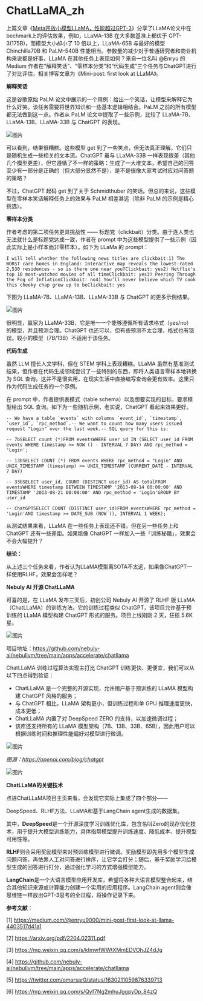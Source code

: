 # ChatLLaMA_zh

上篇文章《[Meta开放小模型LLaMA，性能超过GPT-3](LLaMA_zh.md)》分享了LLaMA论文中在bechmark上的评估效果，例如，LLaMA-13B 在大多数基准上都优于 GPT-3(175B)，而模型大小却小了 10 倍以上，LLaMA-65B 与最好的模型 Chinchilla70B 和 PaLM-540B 性能相当。参数量的减少对于普通研究者和商业机构来说都是好事，LLaMA 在其他任务上表现如何？来自一位名叫 @Enryu 的 Medium 作者在“解释笑话”、“零样本分类”和“代码生成”三个任务与ChatGPT进行了对比评估，相关博客文章为《Mini-post: first look at LLaMA》。

**解释笑话**

这是谷歌原始 PaLM 论文中展示的一个用例：给出一个笑话，让模型来解释它为什么好笑。该任务需要将世界知识和一些基本逻辑相结合。PaLM 之前的所有模型都无法做到这一点。作者从 PaLM 论文中提取了一些示例，比较了 LLaMA-7B、LLaMA-13B、LLaMA-33B 与 ChatGPT 的表现。

![图片](https://mmbiz.qpic.cn/mmbiz_png/KmXPKA19gWicHsGdj258fyg3aujOh9lMUnIGDVflgib8uDljkrpGenB6NYx1CuCZYV001gPBbSSicjSzZXDBprPicw/640?wx_fmt=png&wxfrom=5&wx_lazy=1&wx_co=1)

可以看到，结果很糟糕。这些模型 get 到了一些笑点，但无法真正理解，它们只是随机生成一些相关的文本流。ChatGPT 虽与 LLaMA-33B 一样表现很差（其他几个模型更差），但它遵循了不一样的策略：生成了一大堆文本，希望自己的回答至少有一部分是正确的（但大部分显然不是），是不是很像大家考试时应对问答题的策略？

不过，ChatGPT 起码 get 到了关于 Schmidthuber 的笑话。但总的来说，这些模型在零样本笑话解释任务上的效果与 PaLM 相差甚远（除非 PaLM 的示例是精心挑选）。

**零样本分类**

作者考虑的第二项任务更具挑战性 —— 标题党（clickbait）分类。由于连人类也无法就什么是标题党达成一致，作者在 prompt 中为这些模型提供了一些示例（因此实际上是小样本而非零样本）。如下为 LLaMa 的 prompt：

```
I will tell whether the following news titles are clickbait:1) The WORST care homes in England: Interactive map reveals the lowest-rated 2,530 residences - so is there one near you?Clickbait: yes2) Netflix's top 10 most-watched movies of all timeClickbait: yes3) Peering Through the Fog of InflationClickbait: no4) You’ll never believe which TV cook this cheeky chap grew up to beClickbait: yes
```

下图为 LLaMA-7B、LLaMA-13B、LLaMA-33B 与 ChatGPT 的更多示例结果。

![图片](https://mmbiz.qpic.cn/mmbiz_png/KmXPKA19gWicHsGdj258fyg3aujOh9lMUqXyfu7YW71wPNibR1RyfDUSrSibJHriat7jBJZ5exd7iaV5B8LrpOvSvibQ/640?wx_fmt=png&wxfrom=5&wx_lazy=1&wx_co=1)

很明显，赢家为 LLaMA-33B，它是唯一一个能够遵循所有请求格式（yes/no）的模型，并且预测合理。ChatGPT 也还可以，但有些预测不太合理，格式也有错误。较小的模型（7B/13B）不适用于该任务。

**代码生成**

虽然 LLM 擅长人文学科，但在 STEM 学科上表现糟糕。LLaMA 虽然有基准测试结果，但作者在代码生成领域尝试了一些特别的东西，即将人类语言零样本地转换为 SQL 查询。这并不是很实用，在现实生活中直接编写查询会更有效率。这里只作为代码生成任务的一个示例。

在 prompt 中，作者提供表模式（table schema）以及想要实现的目标，要求模型给出 SQL 查询。如下为一些随机示例，老实说，ChatGPT 看起来效果更好。

```
-- We have a table `events` with columns `event_id`, `timestamp`, `user_id`, `rpc_method`.-- We want to count how many users issued request "Login" over the last week.-- SQL query for this is:

-- 7bSELECT count (*)FROM eventsWHERE user_id IN (SELECT user_id FROM events WHERE timestamp >= NOW () - INTERVAL 7 DAY) AND rpc_method = 'Login';

-- 13bSELECT COUNT (*) FROM events WHERE rpc_method = "Login" AND UNIX_TIMESTAMP (timestamp) >= UNIX_TIMESTAMP (CURRENT_DATE - INTERVAL 7 DAY)

-- 33bSELECT user_id, COUNT (DISTINCT user_id) AS totalFROM eventsWHERE timestamp BETWEEN TIMESTAMP '2013-08-14 00:00:00' AND TIMESTAMP '2013-08-21 00:00:00' AND rpc_method = 'Login'GROUP BY user_id

-- ChatGPTSELECT COUNT (DISTINCT user_id)FROM eventsWHERE rpc_method = 'Login'AND timestamp >= DATE_SUB (NOW (), INTERVAL 1 WEEK);
```

从测试结果来看，LLaMA 在一些任务上表现还不错，但在另一些任务上和 ChatGPT 还有一些差距。如果能像 ChatGPT 一样加入一些「训练秘籍」，效果会不会大幅提升？

**结论：**

从上述三个任务来看，作者认为LLaMA模型离SOTA不太远，如果像ChatGPT一样使用RLHF，效果会怎样呢？

**Nebuly AI 开源 ChatLLaMA**

可喜的是，在 LLaMA 发布三天后，初创公司 Nebuly AI 开源了 RLHF 版 LLaMA（ChatLLaMA）的训练方法。它的训练过程类似 ChatGPT，该项目允许基于预训练的 LLaMA 模型构建 ChatGPT 形式的服务。项目上线刚刚 2 天，狂揽 5.6K 星。

![图片](https://mmbiz.qpic.cn/mmbiz_png/KmXPKA19gWicHsGdj258fyg3aujOh9lMUv9XDtprNjG4Q7zvYcsgZAEb4qeKc3QEVVzLpLhCtp8N5eG1rnUaAWA/640?wx_fmt=png&wxfrom=5&wx_lazy=1&wx_co=1)

项目地址：https://github.com/nebuly-ai/nebullvm/tree/main/apps/accelerate/chatllama

ChatLLaMA 训练过程算法实现主打比 ChatGPT 训练更快、更便宜，我们可以从以下四点得到验证：

- ChatLLaMA 是一个完整的开源实现，允许用户基于预训练的 LLaMA 模型构建 ChatGPT 风格的服务；
- 与 ChatGPT 相比，LLaMA 架构更小，但训练过程和单 GPU 推理速度更快，成本更低；
- ChatLLaMA 内置了对 DeepSpeed ZERO 的支持，以加速微调过程；
- 该库还支持所有的 LLaMA 模型架构（7B、13B、33B、65B），因此用户可以根据训练时间和推理性能偏好对模型进行微调。

![图片](https://mmbiz.qpic.cn/mmbiz_png/KmXPKA19gWicHsGdj258fyg3aujOh9lMU8S8fvBic1YJbZM2icC0rC5NjuwnSmYp3mYxGIVYmSibmUibQxFDePLEcNQ/640?wx_fmt=png&wxfrom=5&wx_lazy=1&wx_co=1)

*图源：https://openai.com/blog/chatgpt*

![图片](https://mmbiz.qpic.cn/mmbiz_png/YicUhk5aAGtDRJagFUcAxY6dK8libycfwcmdiaUtPzqGnBHo8C7iaibDGc1FwVZIOrOsa482JLnT0JhibJHz6ef4TdEQ/640?wx_fmt=png&wxfrom=5&wx_lazy=1&wx_co=1)

**ChatLLaMA的关键技术**

点进ChatLLaMA项目主页来看，会发现它实际上集成了四个部分——

DeepSpeed、RLHF方法、LLaMA和基于LangChain agent生成的数据集。

其中，**DeepSpeed**是一个开源深度学习训练优化库，包含名叫Zero的现存优化技术，用于提升大模型训练能力，具体指帮模型提升训练速度、降低成本、提升模型可用性等。

**RLHF**则会采用奖励模型来对预训练模型进行微调。奖励模型即先用多个模型生成问题问答，再依靠人工对问答进行排序，让它学会打分；随后，基于奖励学习给模型生成的回答进行打分，通过强化学习的方式增强模型能力。

**LangChain**是一个大语言模型应用开发库，希望将各种大语言模型整合起来，结合其他知识来源或计算能力创建一个实用的应用程序。LangChain agent则会像思维链一样放出GPT-3思考的全过程，将操作记录下来。

**参考文献**：

[1] https://medium.com/@enryu9000/mini-post-first-look-at-llama-4403517d41a1

[2] https://arxiv.org/pdf/2204.02311.pdf

[3] https://mp.weixin.qq.com/s/kImwfWWtXMmEDVOhJZ4dJg

[4] https://github.com/nebuly-ai/nebullvm/tree/main/apps/accelerate/chatllama

[5] https://twitter.com/omarsar0/status/1630211059876339713

[6] https://mp.weixin.qq.com/s/Qyf7Ng2mhuJggpyDp_84zQ